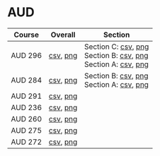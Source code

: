 # AUD

| Course | Overall | Section |
| ------ | ------- | ------- |
| AUD 296 | [csv](https://github.com/UCSD-Historical-Enrollment-Data/2024Spring/blob/main/overall/AUD%20296.csv), [png](https://raw.githubusercontent.com/UCSD-Historical-Enrollment-Data/2024Spring/main/plot_overall/AUD%20296.png) | Section C: [csv](https://github.com/UCSD-Historical-Enrollment-Data/2024Spring/blob/main/section/AUD%20296_C.csv), [png](https://raw.githubusercontent.com/UCSD-Historical-Enrollment-Data/2024Spring/main/plot_section/AUD%20296_C.png)<br>Section B: [csv](https://github.com/UCSD-Historical-Enrollment-Data/2024Spring/blob/main/section/AUD%20296_B.csv), [png](https://raw.githubusercontent.com/UCSD-Historical-Enrollment-Data/2024Spring/main/plot_section/AUD%20296_B.png)<br>Section A: [csv](https://github.com/UCSD-Historical-Enrollment-Data/2024Spring/blob/main/section/AUD%20296_A.csv), [png](https://raw.githubusercontent.com/UCSD-Historical-Enrollment-Data/2024Spring/main/plot_section/AUD%20296_A.png) |
| AUD 284 | [csv](https://github.com/UCSD-Historical-Enrollment-Data/2024Spring/blob/main/overall/AUD%20284.csv), [png](https://raw.githubusercontent.com/UCSD-Historical-Enrollment-Data/2024Spring/main/plot_overall/AUD%20284.png) | Section B: [csv](https://github.com/UCSD-Historical-Enrollment-Data/2024Spring/blob/main/section/AUD%20284_B.csv), [png](https://raw.githubusercontent.com/UCSD-Historical-Enrollment-Data/2024Spring/main/plot_section/AUD%20284_B.png)<br>Section A: [csv](https://github.com/UCSD-Historical-Enrollment-Data/2024Spring/blob/main/section/AUD%20284_A.csv), [png](https://raw.githubusercontent.com/UCSD-Historical-Enrollment-Data/2024Spring/main/plot_section/AUD%20284_A.png) |
| AUD 291 | [csv](https://github.com/UCSD-Historical-Enrollment-Data/2024Spring/blob/main/overall/AUD%20291.csv), [png](https://raw.githubusercontent.com/UCSD-Historical-Enrollment-Data/2024Spring/main/plot_overall/AUD%20291.png) |  |
| AUD 236 | [csv](https://github.com/UCSD-Historical-Enrollment-Data/2024Spring/blob/main/overall/AUD%20236.csv), [png](https://raw.githubusercontent.com/UCSD-Historical-Enrollment-Data/2024Spring/main/plot_overall/AUD%20236.png) |  |
| AUD 260 | [csv](https://github.com/UCSD-Historical-Enrollment-Data/2024Spring/blob/main/overall/AUD%20260.csv), [png](https://raw.githubusercontent.com/UCSD-Historical-Enrollment-Data/2024Spring/main/plot_overall/AUD%20260.png) |  |
| AUD 275 | [csv](https://github.com/UCSD-Historical-Enrollment-Data/2024Spring/blob/main/overall/AUD%20275.csv), [png](https://raw.githubusercontent.com/UCSD-Historical-Enrollment-Data/2024Spring/main/plot_overall/AUD%20275.png) |  |
| AUD 272 | [csv](https://github.com/UCSD-Historical-Enrollment-Data/2024Spring/blob/main/overall/AUD%20272.csv), [png](https://raw.githubusercontent.com/UCSD-Historical-Enrollment-Data/2024Spring/main/plot_overall/AUD%20272.png) |  |
